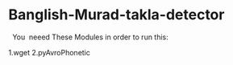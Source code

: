 # Banglish-Murad-takla-detector

 
You  neeed These Modules in order to run this:

1.wget
2.pyAvroPhonetic

 
 
